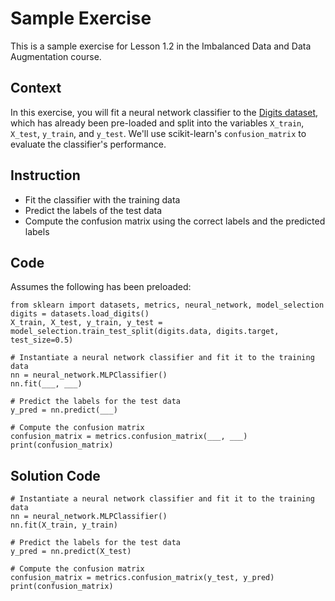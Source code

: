 

# Sample Exercise

This is a sample exercise for Lesson 1.2 in the Imbalanced Data and Data Augmentation course.

## Context

 In this exercise, you will fit a neural network classifier to the [Digits dataset](https://archive.ics.uci.edu/ml/datasets/Pen-Based+Recognition+of+Handwritten+Digits), which has already been pre-loaded and split into the variables `X_train`, `X_test`, `y_train`, and `y_test`.  We'll use scikit-learn's ``confusion_matrix``  to evaluate the classifier's performance.

## Instruction

- Fit the classifier with the training data
- Predict the labels of the test data
- Compute the confusion matrix using the correct labels and the predicted labels

## Code

Assumes the following has been preloaded: 

```
from sklearn import datasets, metrics, neural_network, model_selection
digits = datasets.load_digits()
X_train, X_test, y_train, y_test = model_selection.train_test_split(digits.data, digits.target, test_size=0.5)
```

```
# Instantiate a neural network classifier and fit it to the training data
nn = neural_network.MLPClassifier()
nn.fit(___, ___)

# Predict the labels for the test data 
y_pred = nn.predict(___)

# Compute the confusion matrix
confusion_matrix = metrics.confusion_matrix(___, ___)
print(confusion_matrix)
```

## Solution Code

```
# Instantiate a neural network classifier and fit it to the training data
nn = neural_network.MLPClassifier()
nn.fit(X_train, y_train)

# Predict the labels for the test data 
y_pred = nn.predict(X_test)

# Compute the confusion matrix
confusion_matrix = metrics.confusion_matrix(y_test, y_pred)
print(confusion_matrix)
```

